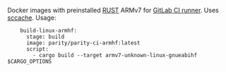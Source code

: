 Docker images with preinstalled [RUST](https://www.rust-lang.org/) ARMv7 for [GitLab CI runner](https://gitlab.com/gitlab-org/gitlab-ci-multi-runner).
Uses [sccache](https://github.com/mozilla/sccache).
Usage:
```
    build-linux-armhf:
      stage: build
      image: parity/parity-ci-armhf:latest
      script:
        - cargo build --target armv7-unknown-linux-gnueabihf $CARGO_OPTIONS
```
